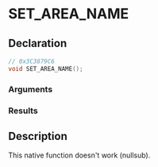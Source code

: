 # SET_AREA_NAME

## Declaration
```cpp
// 0x3C3879C6
void SET_AREA_NAME();
```

### Arguments

### Results

## Description
This native function doesn't work (nullsub).